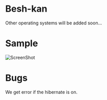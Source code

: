 # Besh-kan
Other operating systems will be added soon...

# Sample
![ScreenShot](https://besh-kan.github.io/home/images/background.png)


# Bugs
We get error if the hibernate is on.
